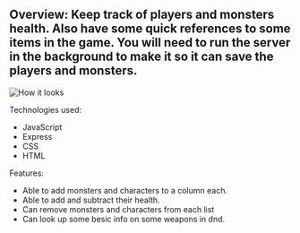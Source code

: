 Overview:
Keep track of players and monsters health.  Also have some quick references to some items in the game.  You will need to run the server in the
background to make it so it can save the players and monsters.
-----------------------------------------------------------------

![How it looks](https://user-images.githubusercontent.com/87672900/132590763-fd45b38d-a400-47e8-80d9-43c2a911c40f.png)



Technologies used:
- JavaScript
- Express
- CSS
- HTML

Features:
- Able to add monsters and characters to a column each.
- Able to add and subtract their health.
- Can remove monsters and characters from each list
- Can look up some besic info on some weapons in dnd.